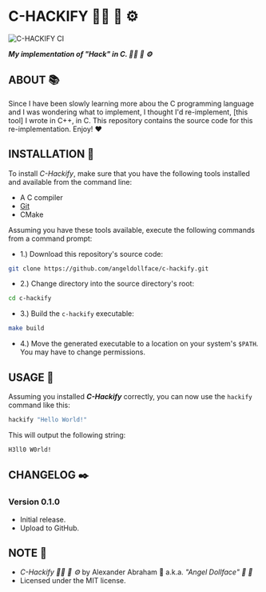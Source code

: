 # C-HACKIFY :woman_technologist: :ribbon: :gear:

![C-HACKIFY CI](https://github.com/angeldollface/c-hackify/actions/workflows/clang.yml/badge.svg)

***My implementation of "Hack" in C. :woman_technologist: :ribbon: :gear:***

## ABOUT :books:

Since I have been slowly learning more abou the C programming language and I was wondering what to implement, 
I thought I'd re-implement, [this tool] I wrote in C++, in C. This repository contains the source code for this re-implementation. Enjoy! :heart:

## INSTALLATION :hammer:

To install *C-Hackify*, make sure that you have the following tools installed and available from the command line:

- A C compiler
- [Git](https://git-scm.org)
- CMake

Assuming you have these tools available, execute the following commands from a command prompt:

- 1.) Download this repository's source code:

```bash
git clone https://github.com/angeldollface/c-hackify.git
```

- 2.) Change directory into the source directory's root:

```bash
cd c-hackify
```

- 3.) Build the `c-hackify` executable:

```bash
make build
```

- 4.) Move the generated executable to a location on your system's `$PATH`. You may have to change permissions.

## USAGE :hammer:

Assuming you installed ***C-Hackify*** correctly, you can now use the `hackify` command like this:

```bash
hackify "Hello World!"
```

This will output the following string:

```text
H3ll0 W0rld!
```

## CHANGELOG :black_nib:

### Version 0.1.0

- Initial release.
- Upload to GitHub.

## NOTE :scroll:

- *C-Hackify :woman_technologist: :ribbon: :gear:* by Alexander Abraham :black_heart: a.k.a. *"Angel Dollface" :dolls: :ribbon:*
- Licensed under the MIT license.
